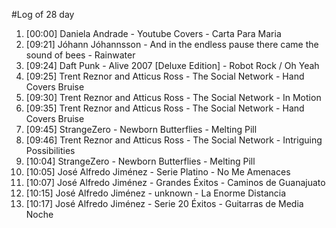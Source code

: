 #Log of 28 day

1. [00:00] Daniela Andrade - Youtube Covers - Carta Para Maria
1. [09:21] Jóhann Jóhannsson - And in the endless pause there came the sound of bees - Rainwater
1. [09:24] Daft Punk - Alive 2007 [Deluxe Edition] - Robot Rock / Oh Yeah
1. [09:25] Trent Reznor and Atticus Ross - The Social Network - Hand Covers Bruise
1. [09:30] Trent Reznor and Atticus Ross - The Social Network - In Motion
1. [09:35] Trent Reznor and Atticus Ross - The Social Network - Hand Covers Bruise
1. [09:45] StrangeZero - Newborn Butterflies - Melting Pill
1. [09:46] Trent Reznor and Atticus Ross - The Social Network - Intriguing Possibilities
1. [10:04] StrangeZero - Newborn Butterflies - Melting Pill
1. [10:05] José Alfredo Jiménez - Serie Platino - No Me Amenaces
1. [10:07] José Alfredo Jiménez - Grandes Éxitos - Caminos de Guanajuato
1. [10:15] José Alfredo Jiménez - unknown - La Enorme Distancia
1. [10:17] José Alfredo Jiménez - Serie 20 Éxitos - Guitarras de Media Noche
